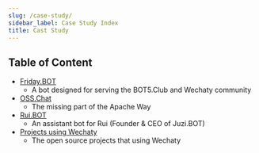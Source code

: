 ```yaml
---
slug: /case-study/
sidebar_label: Case Study Index
title: Cast Study
---
```


<!-- case study - Shows how users successfully employed this technology in the real world. -->

## Table of Content

- [Friday.BOT](friday-bot)
  - A bot designed for serving the BOT5.Club and Wechaty community
- [OSS.Chat](osschat-bot)
  - The missing part of the Apache Way
- [Rui.BOT](rui-bot)
  - An assistant bot for Rui (Founder & CEO of Juzi.BOT)
- [Projects using Wechaty](projects-using-wechaty)
  - The open source projects that using Wechaty

